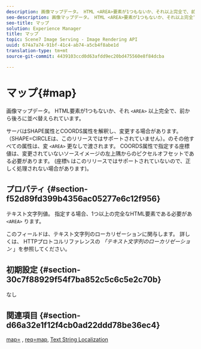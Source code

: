 ```yaml
---
description: 画像マップデータ。 HTML <AREA>要素が1つもないか、それ以上完全で、前から後ろに並べ替えられています。
seo-description: 画像マップデータ。 HTML <AREA>要素が1つもないか、それ以上完全で、前から後ろに並べ替えられています。
seo-title: マップ
solution: Experience Manager
title: マップ
topic: Scene7 Image Serving - Image Rendering API
uuid: 674a7a74-91bf-41c4-ab74-a5cb4f8abe1d
translation-type: tm+mt
source-git-commit: 4439103ccd0d63afdd9ec20bd475560e8f84dcba

---
```



# マップ{#map}

画像マップデータ。 HTML要素が1つもないか、それ `<AREA>` 以上完全で、前から後ろに並べ替えられています。

サーバはSHAPE属性とCOORDS属性を解釈し、変更する場合があります。 （SHAPE=CIRCLEは、このリリースではサポートされていません）。のその他すべての属性は、変 `<AREA>` 更なしで渡されます。 COORDS属性で指定する座標値は、変更されていないソースイメージの左上隅からのピクセルオフセットである必要があります。 (座標`%` はこのリリースではサポートされていないので、正しく処理されない場合があります)。

## プロパティ {#section-f52d89fd399b4356ac05277e6c12f956}

テキスト文字列値。 指定する場合、1つ以上の完全なHTML要素である必要があ `<AREA>` ります。

このフィールドは、テキスト文字列のローカリゼーションに関与します。 詳しくは、 [](/help/aem-is-ir-api/is-api/http-ref/image-serving-api-ref/c-http-protocol-reference/c-syntax-and-features/r-text-string-localization.md) HTTPプロトコルリファレンスの *「テキスト文字列のローカリゼーション* 」を参照してください。

## 初期設定 {#section-30c7f88929f54f7ba852c5c6c5e2c70b}

なし

## 関連項目 {#section-d66a32e1f12f4cb0ad22ddd78be36ec4}

[map=](/help/aem-is-ir-api/is-api/http-ref/image-serving-api-ref/c-http-protocol-reference/c-command-reference/r-map.md) , [req=map](/help/aem-is-ir-api/is-api/http-ref/image-serving-api-ref/c-http-protocol-reference/c-command-reference/r-req/r-req.md), [Text String Localization](/help/aem-is-ir-api/is-api/http-ref/image-serving-api-ref/c-http-protocol-reference/c-syntax-and-features/r-text-string-localization.md)
